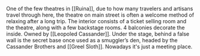 One of the few theatres in [[Ruina]], due to how many travelers and artisans travel through here, the theatre on main street is often a welcome method of relaxing after a long trip. The interior consists of a ticket selling room and the theatre, along with a few backstage rooms. 4 balconies decorate the inside. Owned by [[Leopoled Cassander]]. Under the stage, behind a false wall is the secret base once used as a smuggler’s den, headed by the Cassander Brothers and [[Greel Sloth]]. Nowadays it's just a meeting place.